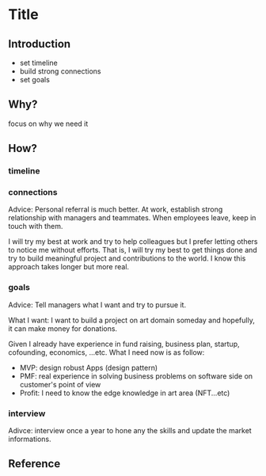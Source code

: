 # Title

## Introduction

* set timeline
* build strong connections
* set goals

## Why?

focus on why we need it

## How?

### timeline

### connections

Advice: Personal referral is much better. At work, establish strong relationship with managers and teammates. When employees leave, keep in touch with them.

I will try my best at work and try to help colleagues but I prefer letting others to notice me without efforts. That is, I will try my best to get things done and try to build meaningful project and contributions to the world. I know this approach takes longer but more real.

### goals

Advice: Tell managers what I want and try to pursue it.

What I want: I want to build a project on art domain someday and hopefully, it can make money for donations.

Given I already have experience in fund raising, business plan, startup, cofounding, economics, ...etc. What I need now is as follow:

* MVP: design robust Apps (design pattern)
* PMF: real experience in solving business problems on software side on customer's point of view
* Profit: I need to know the edge knowledge in art area (NFT...etc)

### interview

Adivce: interview once a year to hone any the skills and update the market informations.

## Reference
